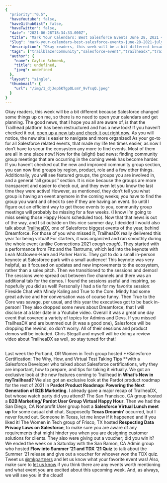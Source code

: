 ```yaml
---
{
  "priority":"0.5",
  "haveYoutube": false,
  "haveGithubGist": false,
  "haveTwitter": false,
  "date": "2021-06-28T18:34:33.000Z",
  "title": "Mark Your Calendars: Best Salesforce Events June 28, 2021 — July 2, 2021",
  "Slug": "mark-your-calendars-best-salesforce-events-june-28-2021-july-2-2021",
  "description": "Okay readers, this week will be a bit different because Salesforce changed some things up on me, so there is no need to open your calendars and get planning. The good news, that I hope you all are aware of, is that the Trailhead platform has been restructured and has a new look! If you haven’t checked it out, <a href="https://trailhead.salesforce.com/">open up a new tab and check it out right now</a>. As you will notice, the new site is easier to navigate and more organized! As your go-to for all Salesforce related events, that made my life ten times easier, as now I don’t have to scour the ecosystem any more to find events. Most of them are all in one place now!.",
  "tags": ["trailblazercommunity","salesforce-event","trailheadx","trailhead","salesforce"],
  "author": {
    "name": Caylin Schmenk,
    "title": undefined,
    "jpeg": undefined
  },
  "layout": "single",
  "thumbnail": {
    "url": "/img/1_djJep5KTgpOLsmY_9vTsqQ.jpeg"
  }
}
---
```

Okay readers, this week will be a bit different because Salesforce changed some things up on me, so there is no need to open your calendars and get planning. The good news, that I hope you all are aware of, is that the Trailhead platform has been restructured and has a new look! If you haven’t checked it out, [open up a new tab and check it out right now](https://trailhead.salesforce.com/). As you will notice, the new site is easier to navigate and more organized! As your go-to for all Salesforce related events, that made my life ten times easier, as now I don’t have to scour the ecosystem any more to find events. Most of them are all in one place now!
Now for the (slight) bad news: finding community group meetings that are occurring in the coming week has become harder. If you haven’t checked out the new and improved community group section, you can now find groups by region, product, role and a few other things. Additionally, you will see featured groups, the groups you are involved in, and a general “all groups’’ section. It is nice because the groups are more transparent and easier to check out, and they even let you know the last time they were active! However, as mentioned, they don’t tell you what group is having an event anymore in the coming weeks; you have to find the group you want and check to see if they are having an event. So until I figure out an efficient way to get those events to you, community group meetings will probably be missing for a few weeks. (I know I’m going to miss seeing those Happy Hours scheduled too).
Now that that news is out of the way, and I sit outside on this nice summer day, I decided I would also talk about [TrailheaDX](https://www.salesforce.com/trailheadx/), one of Salesforce biggest events of the year, behind Dreamforce. For those of you who missed it, TrailheaDX really delivered this year for being virtual! For starters, it was organized and ran smoothly during the whole event (unlike Connections 2021 *cough cough*). They started with a performance from Fitz and the Tantrums, which led into the keynote with Leah McGowen-Hare and Parker Harris. They got to do a small in-person keynote at Salesforce park with a small audience! This keynote was very helpful, as it focused on updates and new improvements to the ecosystem, rather than a sales pitch.
Then we transitioned to the sessions and demos! The sessions were spread out between five channels and there was an additional tab for the demos. I found the sessions useful and inspiring, so hopefully you did as well! Personally I had a tie for my favorite session: Fireside Chat with Mindy Kaling and True to the Core. Mindy had some great advice and her conversation was of course funny. Then True to the Core was savage, per usual, and this year the executives got to be back in-person! They also dropped some news about Dreamforce, that I will disclose at a later date in a Youtube video.
Overall it was a great one day event that covered a variety of topics for Admins and Devs. If you missed TrailheaDX and are bummed out (it was a good one), Salesforce will be dropping the rewind, so don’t worry. All of their sessions and product demos will be included. Chris Stegall and myself will be doing a review video about TrailheaDX as well, so stay tuned for that!

## 

Last week the Portland, OR Women in Tech group hosted **Salesforce Certification: The Why, How, and Virtual Test Taking Tips **with a Salesforce Developer who talked about Salesforce certifications, why they are important, how to prepare, and tips for taking it virtually. We got an exclusive look at the new features coming to Trailhead in **What’s New in myTrailhead?** We also got an exclusive look at the Pardot product roadmap for the rest of 2021 in **Pardot Product Roadmap: Powering the Next Generation of B2B Marketing**. I already gave a major recap of TrailheaDX, but whose watch party did you attend?
The San Francisco, CA group hosted a **B2B Marketing/ Pardot User Group Virtual Happy Hour**. Then we had the San Diego, CA Nonprofit User group host a **Salesforce Virtual Lunch meet up** for some casual chit chat. Supposedly **Texas Dreamin’** occurred, but I never found out. Someone in Texas, let me know if it happened and if you liked it! The Women in Tech group of Frisco, TX hosted **Respecting Data Privacy Laws on Salesforce**, to make sure you are aware of any requirements that might hinder you when you are designing customer solutions for clients. They also were giving out a voucher; did you win it? We ended the week on a Saturday with the San Ramon, CA Admin group who hosted **Flow into Summer ’21 and TDX ’21 Quiz** to talk about the Summer ’21 release and give out a voucher for whoever won the TDX quiz. Tweet us [@mkpartners](http://www.twitter.com/mkpartners) and let us know what your favorite event was!
Also, make sure to [let us know](https://appexchange.salesforce.com/appxConsultingListingDetail?listingId=a0N30000001gF9jEAE&amp;utm_source=mkp&amp;utm_medium=referral&amp;utm_campaign=logigear-mkp-tpp) if you think there are any events worth mentioning and what event you are excited about this upcoming week. And, as always, we will see you in the cloud!

